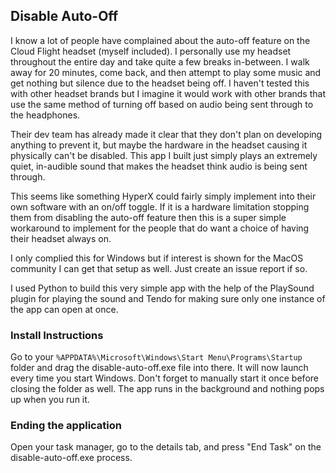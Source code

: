 ## Disable Auto-Off

I know a lot of people have complained about the auto-off feature on the Cloud Flight headset (myself included). I personally use my headset throughout the entire day and take quite a few breaks in-between. I walk away for 20 minutes, come back, and then attempt to play some music and get nothing but silence due to the headset being off. I haven't tested this with other headset brands but I imagine it would work with other brands that use the same method of turning off based on audio being sent through to the headphones.

Their dev team has already made it clear that they don't plan on developing anything to prevent it, but maybe the hardware in the headset causing it physically can't be disabled. This app I built just simply plays an extremely quiet, in-audible sound that makes the headset think audio is being sent through.

This seems like something HyperX could fairly simply implement into their own software with an on/off toggle. If it is a hardware limitation stopping them from disabling the auto-off feature then this is a super simple workaround to implement for the people that do want a choice of having their headset always on.

I only complied this for Windows but if interest is shown for the MacOS community I can get that setup as well. Just create an issue report if so.

I used Python to build this very simple app with the help of the PlaySound plugin for playing the sound and Tendo for making sure only one instance of the app can open at once.


### Install Instructions
Go to your `%APPDATA%\Microsoft\Windows\Start Menu\Programs\Startup` folder and drag the disable-auto-off.exe file into there.  It will now launch every time you start Windows.  Don't forget to manually start it once before closing the folder as well.  The app runs in the background and nothing pops up when you run it.


### Ending the application
Open your task manager, go to the details tab, and press "End Task" on the disable-auto-off.exe process.
